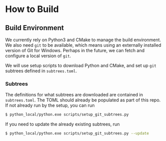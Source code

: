 # How to Build

## Build Environment

We currently rely on Python3 and CMake to manage the build environment. We also need `git` to be available,
which means using an externally installed version of Git for Windows. Perhaps in the future, we can fetch and
configure a local version of `git`.

We will use setup scripts to download Python and CMake, and set up `git` subtrees defined in `subtrees.toml`.

### Subtrees

The definitions for what subtrees are downloaded are contained in `subtrees.toml`. The TOML should already
be populated as part of this repo. If not already run by the setup, you can run

```sh
$ python_local/python.exe scripts/setup_git_subtrees.py
```

If you need to update the already existing subtrees, run 

```sh
$ python_local/python.exe scripts/setup_git_subtrees.py --update
```
